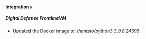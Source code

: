 #### Integrations
##### Digital Defense FrontlineVM
- Updated the Docker image to: *demisto/python3:3.9.8.24399*.
